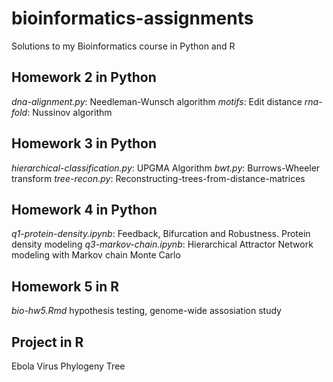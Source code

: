 # bioinformatics-assignments
Solutions to my Bioinformatics course in Python and R


## Homework 2 in Python
*dna-alignment.py*: Needleman-Wunsch algorithm
*motifs*: Edit distance
*rna-fold*: Nussinov algorithm

## Homework 3 in Python
*hierarchical-classification.py*: UPGMA Algorithm
*bwt.py*: Burrows-Wheeler transform
*tree-recon.py*: Reconstructing-trees-from-distance-matrices

## Homework 4 in Python
*q1-protein-density.ipynb*: Feedback, Bifurcation and Robustness. Protein density modeling
*q3-markov-chain.ipynb*: Hierarchical Attractor Network modeling with Markov chain Monte Carlo

## Homework 5 in R
*bio-hw5.Rmd* hypothesis testing, genome-wide assosiation study

## Project in R
Ebola Virus Phylogeny Tree
